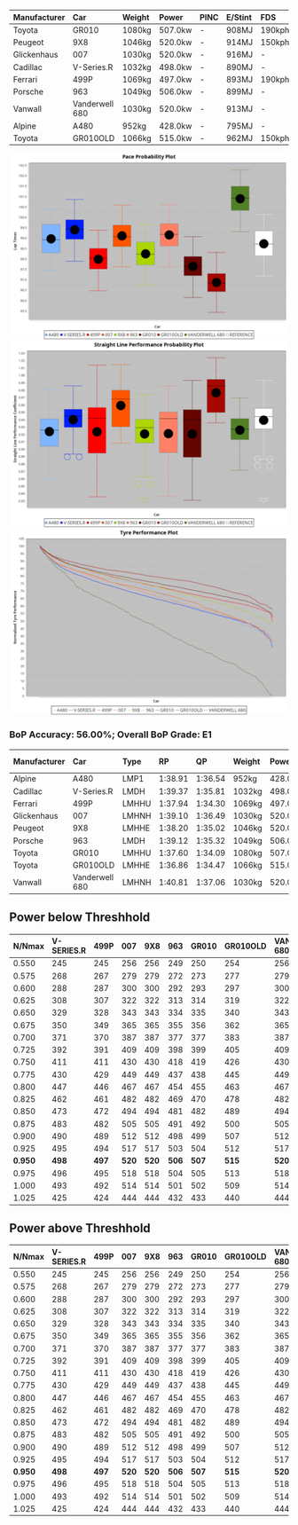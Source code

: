 | Manufacturer | Car            | Weight | Power   | PINC    | E/Stint | FDS     |
|:-|:-|:-|:-|:-|:-|:-|
| Toyota       | GR010          | 1080kg | 507.0kw |    -    | 908MJ   | 190kph  |
| Peugeot      | 9X8            | 1046kg | 520.0kw |    -    | 914MJ   | 150kph  |
| Glickenhaus  | 007            | 1030kg | 520.0kw |    -    | 916MJ   |    -    |
| Cadillac     | V-Series.R     | 1032kg | 498.0kw |    -    | 890MJ   |    -    |
| Ferrari      | 499P           | 1069kg | 497.0kw |    -    | 893MJ   | 190kph  |
| Porsche      | 963            | 1049kg | 506.0kw |    -    | 899MJ   |    -    |
| Vanwall      | Vanderwell 680 | 1030kg | 520.0kw |    -    | 913MJ   |    -    |
| Alpine       | A480           | 952kg  | 428.0kw |    -    | 795MJ   |    -    |
| Toyota       | GR010OLD       | 1066kg | 515.0kw |    -    | 962MJ   | 150kph  |

![PACECHART](./IMG/OFFICIAL.png)
![STRAIGHTLINEPERFORMANCECHART](./IMG/OFFICIAL_sp.png)
![TYREPERFORMANCECHART](./IMG/OFFICIAL_tw.png)

### BoP Accuracy: 56.00%; Overall BoP Grade: E1
| Manufacturer | Car            | Type  | RP      | QP      | Weight | Power¹  | Threshhold | PINC    | Power²   | E/Stint | AVG Vmax  | FDS     | RDLC | L/Stint | BOP-Grade | Model Accuracy | Model Points | Match% | SimDiff |
|:-|:-|:-|:-|:-|:-|:-|:-|:-|:-|:-|:-|:-|:-|:-|:-|:-|:-|:-|:-|
| Alpine       | A480           | LMP1  | 1:38.91 | 1:36.54 |  952kg | 428.0kw | 0.0kph     |    -    | 428.00kw |  795MJ  | 295.98kph |    -    | 0.98 | 27      | ~A1       | 95.62%         | 1701         | 96.39% | +0.16   |
| Cadillac     | V-Series.R     | LMDH  | 1:39.37 | 1:35.81 | 1032kg | 498.0kw | 210.0kph   |    -    | 498.00kw |  890MJ  | 299.13kph |    -    | 1.04 | 29      | +E1       | 99.56%         | 5841         | 58.91% | #       |
| Ferrari      | 499P           | LMHHU | 1:37.94 | 1:34.30 | 1069kg | 497.0kw | 210.0kph   |    -    | 497.00kw |  893MJ  | 295.92kph | 190kph  | 1.04 | 29      | -D2       | 99.57%         | 7417         | 62.02% | #       |
| Glickenhaus  | 007            | LMHNH | 1:39.10 | 1:36.49 | 1030kg | 520.0kw | 210.0kph   |    -    | 520.00kw |  916MJ  | 306.10kph |    -    | 0.97 | 29      | +C2       | 93.90%         | 2170         | 71.67% | +0.05   |
| Peugeot      | 9X8            | LMHHE | 1:38.20 | 1:35.02 | 1046kg | 520.0kw | 210.0kph   |    -    | 520.00kw |  914MJ  | 297.58kph | 150kph  | 1.03 | 29      | -C1       | 99.96%         | 4579         | 76.09% | -0.18   |
| Porsche      | 963            | LMDH  | 1:39.12 | 1:35.32 | 1049kg | 506.0kw | 210.0kph   |    -    | 506.00kw |  899MJ  | 297.51kph |    -    | 1.02 | 29      | +A2       | 98.39%         | 16118        | 91.69% | #       |
| Toyota       | GR010          | LMHHU | 1:37.60 | 1:34.09 | 1080kg | 507.0kw | 210.0kph   |    -    | 507.00kw |  908MJ  | 295.96kph | 190kph  | 1.03 | 29      | -Ω1       | 99.90%         | 5196         | 44.81% | #       |
| Toyota       | GR010OLD       | LMHHE | 1:36.86 | 1:34.47 | 1066kg | 515.0kw | 0.0kph     |    -    | 515.00kw |  962MJ  | 306.40kph | 150kph  | 1.03 | 29      | -Ω1       | 97.31%         | 905          | 6.13%  | +0.93   |
| Vanwall      | Vanderwell 680 | LMHNH | 1:40.81 | 1:37.06 | 1030kg | 520.0kw | 210.0kph   |    -    | 520.00kw |  913MJ  | 300.75kph |    -    | 1.01 | 29      | +Ω2       | 98.91%         | 543          | -3.67% | +0.02   |

## Power below Threshhold
| N/Nmax    | V-SERIES.R | 499P    | 007     | 9X8     | 963     | GR010   | GR010OLD | VANDERWELL 680 | ​     | RPM      | A480       |
|:-|:-|:-|:-|:-|:-|:-|:-|:-|:-|:-|:-|
|  0.550    |  245       |  245    |  256    |  256    |  249    |  250    |  254     |  256           |  ​    |   --     |   -        |
|  0.575    |  268       |  267    |  279    |  279    |  272    |  273    |  277     |  279           |  ​    |   --     |   -        |
|  0.600    |  288       |  287    |  300    |  300    |  292    |  293    |  297     |  300           |  ​    |   --     |   -        |
|  0.625    |  308       |  307    |  322    |  322    |  313    |  314    |  319     |  322           |  ​    |   --     |   -        |
|  0.650    |  329       |  328    |  343    |  343    |  334    |  335    |  340     |  343           |  ​    |   --     |   -        |
|  0.675    |  350       |  349    |  365    |  365    |  355    |  356    |  362     |  365           |  ​    |   --     |   -        |
|  0.700    |  371       |  370    |  387    |  387    |  377    |  377    |  383     |  387           |  ​    |   --     |   -        |
|  0.725    |  392       |  391    |  409    |  409    |  398    |  399    |  405     |  409           |  ​    |   --     |   -        |
|  0.750    |  411       |  411    |  430    |  430    |  418    |  419    |  426     |  430           |  ​    |   --     |   -        |
|  0.775    |  430       |  429    |  449    |  449    |  437    |  438    |  445     |  449           |  ​    |  5000    |  -3354653  |
|  0.800    |  447       |  446    |  467    |  467    |  454    |  455    |  463     |  467           |  ​    |  5500    |  -3653637  |
|  0.825    |  462       |  461    |  482    |  482    |  469    |  470    |  478     |  482           |  ​    |  5999    |  -3967247  |
|  0.850    |  473       |  472    |  494    |  494    |  481    |  482    |  489     |  494           |  ​    |  6499    |  -4295484  |
|  0.875    |  483       |  482    |  505    |  505    |  491    |  492    |  500     |  505           |  ​    |  7000    |  -4638346  |
|  0.900    |  490       |  489    |  512    |  512    |  498    |  499    |  507     |  512           |  ​    |  7500    |  -4995835  |
|  0.925    |  495       |  494    |  517    |  517    |  503    |  504    |  512     |  517           |  ​    |  8000    |  425       |
| **0.950** | **498**    | **497** | **520** | **520** | **506** | **507** | **515**  | **520**        | **​** | **8499** | **428**    |
|  0.975    |  496       |  495    |  518    |  518    |  504    |  505    |  513     |  518           |  ​    |  9000    |  214       |
|  1.000    |  493       |  492    |  514    |  514    |  501    |  502    |  509     |  514           |  ​    |   --     |   -        |
|  1.025    |  425       |  424    |  444    |  444    |  432    |  433    |  440     |  444           |  ​    |   --     |   -        |

## Power above Threshhold
| N/Nmax    | V-SERIES.R | 499P    | 007     | 9X8     | 963     | GR010   | GR010OLD | VANDERWELL 680 | ​     | RPM      | A480       |
|:-|:-|:-|:-|:-|:-|:-|:-|:-|:-|:-|:-|
|  0.550    |  245       |  245    |  256    |  256    |  249    |  250    |  254     |  256           |  ​    |   --     |   -        |
|  0.575    |  268       |  267    |  279    |  279    |  272    |  273    |  277     |  279           |  ​    |   --     |   -        |
|  0.600    |  288       |  287    |  300    |  300    |  292    |  293    |  297     |  300           |  ​    |   --     |   -        |
|  0.625    |  308       |  307    |  322    |  322    |  313    |  314    |  319     |  322           |  ​    |   --     |   -        |
|  0.650    |  329       |  328    |  343    |  343    |  334    |  335    |  340     |  343           |  ​    |   --     |   -        |
|  0.675    |  350       |  349    |  365    |  365    |  355    |  356    |  362     |  365           |  ​    |   --     |   -        |
|  0.700    |  371       |  370    |  387    |  387    |  377    |  377    |  383     |  387           |  ​    |   --     |   -        |
|  0.725    |  392       |  391    |  409    |  409    |  398    |  399    |  405     |  409           |  ​    |   --     |   -        |
|  0.750    |  411       |  411    |  430    |  430    |  418    |  419    |  426     |  430           |  ​    |   --     |   -        |
|  0.775    |  430       |  429    |  449    |  449    |  437    |  438    |  445     |  449           |  ​    |  5000    |  -3354653  |
|  0.800    |  447       |  446    |  467    |  467    |  454    |  455    |  463     |  467           |  ​    |  5500    |  -3653637  |
|  0.825    |  462       |  461    |  482    |  482    |  469    |  470    |  478     |  482           |  ​    |  5999    |  -3967247  |
|  0.850    |  473       |  472    |  494    |  494    |  481    |  482    |  489     |  494           |  ​    |  6499    |  -4295484  |
|  0.875    |  483       |  482    |  505    |  505    |  491    |  492    |  500     |  505           |  ​    |  7000    |  -4638346  |
|  0.900    |  490       |  489    |  512    |  512    |  498    |  499    |  507     |  512           |  ​    |  7500    |  -4995835  |
|  0.925    |  495       |  494    |  517    |  517    |  503    |  504    |  512     |  517           |  ​    |  8000    |  425       |
| **0.950** | **498**    | **497** | **520** | **520** | **506** | **507** | **515**  | **520**        | **​** | **8499** | **428**    |
|  0.975    |  496       |  495    |  518    |  518    |  504    |  505    |  513     |  518           |  ​    |  9000    |  214       |
|  1.000    |  493       |  492    |  514    |  514    |  501    |  502    |  509     |  514           |  ​    |   --     |   -        |
|  1.025    |  425       |  424    |  444    |  444    |  432    |  433    |  440     |  444           |  ​    |   --     |   -        |
